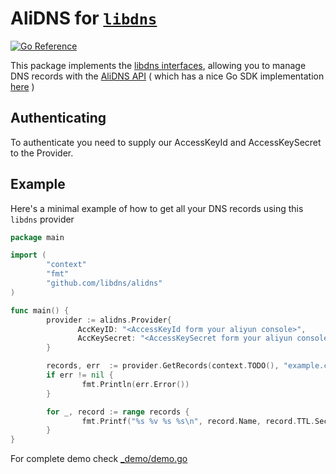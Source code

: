 AliDNS for [`libdns`](https://github.com/libdns/libdns)
=======================
[![Go Reference](https://pkg.go.dev/badge/test.svg)](https://pkg.go.dev/github.com/libdns/alidns)

This package implements the [libdns interfaces](https://github.com/libdns/libdns), allowing you to manage DNS records with the [AliDNS API](https://help.aliyun.com/knowledge_detail/39863.html) ( which has a nice Go SDK implementation [here](https://github.com/aliyun/alibaba-cloud-sdk-go) )

## Authenticating

To authenticate you need to supply our AccessKeyId and AccessKeySecret to the Provider.

## Example

Here's a minimal example of how to get all your DNS records using this `libdns` provider

```go
package main

import (
        "context"
        "fmt"
        "github.com/libdns/alidns"
)

func main() {
        provider := alidns.Provider{
               AccKeyID: "<AccessKeyId form your aliyun console>",
               AccKeySecret: "<AccessKeySecret form your aliyun console>",
        }

        records, err  := provider.GetRecords(context.TODO(), "example.com")
        if err != nil {
                fmt.Println(err.Error())
        }

        for _, record := range records {
                fmt.Printf("%s %v %s %s\n", record.Name, record.TTL.Seconds(), record.Type, record.Value)
        }
}
```
For complete demo check [_demo/demo.go](_demo/demo.go)
